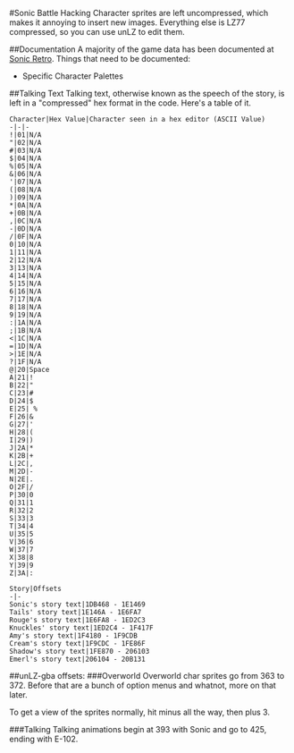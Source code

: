 #Sonic Battle Hacking
Character sprites are left uncompressed, which makes it annoying to insert new images. Everything else is LZ77 compressed, so you can use unLZ to edit them.

##Documentation
A majority of the game data has been documented at [Sonic Retro](http://info.sonicretro.org/SCHG:Sonic_Battle). Things that need to be documented:

* Specific Character Palettes

##Talking Text
Talking text, otherwise known as the speech of the story, is left in a "compressed" hex format in the code. Here's a table of it.

```
Character|Hex Value|Character seen in a hex editor (ASCII Value)
-|-|-
!|01|N/A
"|02|N/A
#|03|N/A
$|04|N/A
%|05|N/A
&|06|N/A
'|07|N/A
(|08|N/A
)|09|N/A
*|0A|N/A
+|0B|N/A
,|0C|N/A
-|0D|N/A
/|0F|N/A
0|10|N/A
1|11|N/A
2|12|N/A
3|13|N/A
4|14|N/A
5|15|N/A
6|16|N/A
7|17|N/A
8|18|N/A
9|19|N/A
:|1A|N/A
;|1B|N/A
<|1C|N/A
=|1D|N/A
>|1E|N/A
?|1F|N/A
@|20|Space
A|21|!
B|22|"
C|23|#
D|24|$
E|25| %
F|26|&
G|27|'
H|28|(
I|29|)
J|2A|*
K|2B|+
L|2C|,
M|2D|-
N|2E|.
O|2F|/
P|30|0
Q|31|1
R|32|2
S|33|3
T|34|4
U|35|5
V|36|6
W|37|7
X|38|8
Y|39|9
Z|3A|:

Story|Offsets
-|-
Sonic's story text|1DB468 - 1E1469
Tails' story text|1E146A - 1E6FA7
Rouge's story text|1E6FA8 - 1ED2C3
Knuckles' story text|1ED2C4 - 1F417F
Amy's story text|1F4180 - 1F9CDB
Cream's story text|1F9CDC - 1FE86F
Shadow's story text|1FE870 - 206103
Emerl's story text|206104 - 20B131
```

##unLZ-gba offsets:
###Overworld
Overworld char sprites go from 363 to 372. Before that are a bunch of option menus and whatnot, more on that later.

To get a view of the sprites normally, hit minus all the way, then plus 3.

###Talking
Talking animations begin at 393 with Sonic and go to 425, ending with E-102.